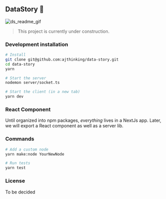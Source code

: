 ## DataStory :dizzy:

![ds_readme_gif](https://user-images.githubusercontent.com/3457668/229267838-b8dcc5cc-9639-4f95-962b-48eae8250d4e.gif)

> This project is currently under construction.

### Development installation
```bash
# Install
git clone git@github.com:ajthinking/data-story.git
cd data-story
yarn

# Start the server
nodemon server/socket.ts

# Start the client (in a new tab)
yarn dev
```

### React Component
Until organized into npm packages, *everything* lives in a NextJs app. Later, we will export a React component as well as a server lib.

### Commands
```bash
# Add a custom node
yarn make:node YourNewNode

# Run tests
yarn test
```

### License
To be decided
